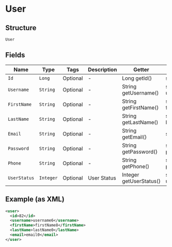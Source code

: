 
# User

## Structure

`User`

## Fields

| Name | Type | Tags | Description | Getter | Setter |
|  --- | --- | --- | --- | --- | --- |
| `Id` | `Long` | Optional | - | Long getId() | setId(Long id) |
| `Username` | `String` | Optional | - | String getUsername() | setUsername(String username) |
| `FirstName` | `String` | Optional | - | String getFirstName() | setFirstName(String firstName) |
| `LastName` | `String` | Optional | - | String getLastName() | setLastName(String lastName) |
| `Email` | `String` | Optional | - | String getEmail() | setEmail(String email) |
| `Password` | `String` | Optional | - | String getPassword() | setPassword(String password) |
| `Phone` | `String` | Optional | - | String getPhone() | setPhone(String phone) |
| `UserStatus` | `Integer` | Optional | User Status | Integer getUserStatus() | setUserStatus(Integer userStatus) |

## Example (as XML)

```xml
<user>
  <id>82</id>
  <username>username6</username>
  <firstName>firstName8</firstName>
  <lastName>lastName0</lastName>
  <email>email0</email>
</user>
```


